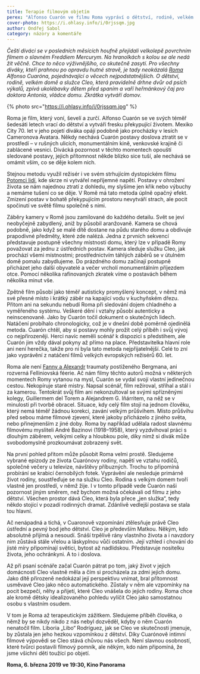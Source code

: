 ```yaml
---
title: Terapie filmovým objetím
perex: "Alfonso Cuarón ve filmu Roma vypráví o dětství, rodině, velkém domě a služce Cleo, která pravidelně drhne dvůr od psích výkalů, zpívá ukolébavky dětem před spaním a vaří heřmánkový čaj pro doktora Antonia, vládce domu. Zkrátka vytváří domov."
cover-photo: https://i.ohlasy.info/i/0rjssqm.jpg
author: Ondřej Sabol
category: názory a komentáře
---
```


*Čeští diváci se v posledních měsících houfně přejídali velkolepě povrchním filmem o slavném Freddiem Mercurym. Na hranolkách s kolou se ale nedá žít věčně. Chce to něco výživnějšího, co skutečně zasytí. Pro všechny diváky, kteří prahnou po opravdu hutné stravě, je tady neokázalá [Roma](https://www.csfd.cz/film/507542-roma/prehled/) Alfonso Cuaróna, pojednávající o věcech nejpodstatnějších. O dětství, rodině, velkém domě a služce Cleo, která pravidelně drhne dvůr od psích výkalů, zpívá ukolébavky dětem před spaním a vaří heřmánkový čaj pro doktora Antonia, vládce domu. Zkrátka vytváří domov.*

{% photo src="https://i.ohlasy.info/i/0rjssqm.jpg" %}

Roma je film, který voní, ševelí a zurčí. Alfonso Cuarón se ve svých téměř šedesáti letech vrací do dětství a vytváří fresku překypující životem. Mexiko City 70. let v jeho pojetí diváka opájí podobně jako procházky v lesích Cameronova Avatara. Někdy nechává Cuarón postavy doslova ztratit se v prostředí – v rušných ulicích, monumentálním kině, venkovské krajině či zablácené vesnici. Divácká pozornost v těchto momentech opouští sledované postavy, jejich přítomnost někde blízko sice tuší, ale nechává se omámit vším, co se děje kolem nich.

Stejnou metodu využil režisér i ve svém strhujícím dystopickém filmu [Potomci lidí](https://www.csfd.cz/film/42954-potomci-lidi/prehled/), kde skrze ni vytvářel nepříjemné napětí. Postavy v ohrožení života se nám najednou ztratí z dohledu, my slyšíme jen křik nebo výbuchy a nemáme tušení co se děje. V Romě má tato metoda úplně opačný efekt. Zmizení postav v bohatě překypujícím prostoru nevytváří strach, ale pocit spočinutí ve světě filmu společně s nimi.

Záběry kamery v Romě jsou zamilované do každého detailu. Svět se jeví neobyčejně zabydlený, aniž by působil aranžovaně. Kamera se chová podobně, jako když se malé dítě dostane na půdu starého domu a obdivuje prapodivné předměty, které zde nalézá. Jedna z prvních sekvencí představuje postupně všechny místnosti domu, který lze v případě Romy považovat za jednu z ústředních postav. Kamera sleduje služku Cleo, jak prochází všemi místnostmi; prostřednictvím táhlých záběrů se v útulném domě pomalu zabydlujeme. Do prázdného domu začínají postupně přicházet jeho další obyvatelé a večer vrcholí monumentálním příjezdem otce. Pomocí několika rafinovaných zkratek víme o postavách během několika minut vše. 

Zpětně film působí jako téměř autisticky promyšlený koncept, v němž má své přesné místo i krátký záběr na kapající vodu v kuchyňském dřezu. Přitom ani na sekundu nebudí Roma při sledování dojem chladného a vyměřeného systému. Veškeré dění i vztahy působí autenticky a neinscenovaně. Jako by Cuarón točil dokument o skutečných lidech. Natáčení probíhalo chronologicky, což je v dnešní době poměrně ojedinělá metoda. Cuarón chtěl, aby si postavy mohly prožít celý příběh i svůj vývoj co nejpřirozeněji. Herci navíc neměli scénář k dispozici s předstihem, ale Cuarón jim vždy dával pokyny až přímo na place. Představitelka hlavní role ani není herečka, takže pro ni byla tato metoda nejpřijatelnější. Celé to zní jako vyprávění z natáčení filmů velkých evropských režisérů 60. let.

Roma ale není [Fanny a Alexandr](https://www.csfd.cz/film/692-fanny-a-alexandr/prehled/) traumaty postiženého Bergmana, ani rozverná Felliniovská féerie. Ač nám filmy těchto autorů možná v některých momentech Romy vytanou na mysl, Cuarón se vydal svojí vlastní jedinečnou cestou. Nekopíruje staré mistry. Napsal scénář, film režíroval, stříhal a stál i za kamerou. Tentokrát svůj film ani nekonzultoval se svými spřízněnými kolegy, Guillermem del Torem a Alejandrem G. Iñárritem, na něž se v minulosti při tvorbě obracel. Situace, kdy celý film stojí na jednom člověku, který nemá téměř žádnou korekci, zavání velkým průšvihem. Místo průšvihu před sebou máme filmové zjevení, které jakoby přicházelo z jiného světa, nebo přinejmenším z jiné doby. Roma by například udělala radost slavnému filmovému mysliteli André Bazinovi (1918–1958), který vyzdvihoval práci s dlouhým záběrem, velkými celky a hloubkou pole, díky nimž si divák může svobodomyslně prozkoumávat zobrazený svět.

Na první pohled přitom může působit Roma velmi prostě. Sledujeme vybrané epizody ze života Cuarónovy rodiny, napětí ve vztahu rodičů, společné večery u televize, návštěvy příbuzných. Trochu to připomíná probírání se krabicí černobílých fotek. Vyprávění ale nesleduje primárně život rodiny, soustřeďuje se na služku Cleo. Rodina s velkým domem tvoří vlastně jen prostředí, v němž žije. I v tomto případě vede Cuarón naši pozornost jiným směrem, než bychom možná očekávali od filmu z jeho dětství. Všechen prostor dává Cleo, která byla přece „jen služka“, tedy někdo stojící v pozadí rodinných dramat. Zdánlivě vedlejší postava se stala tou hlavní.

Ač nenápadná a tichá, v Cuaronově vzpomínání ztělesňuje právě Cleo ústřední a pevný bod jeho dětství. Cleo je především Matkou. Někým, kdo absolutně přijímá a nesoudí. Snáší trpělivě rány vlastního života a i navzdory nim zůstává stále vřelou a láskyplnou vůči ostatním. Její vzhled i chování do jisté míry připomínají světici, bytost až nadlidskou. Představuje nositelku života, jeho ochránkyni. A to i doslova.

Až při psaní scénáře začal Cuarón pátrat po tom, jaký život v jejich domácnosti Cleo vlastně měla a čím si procházela za zdmi jejich domu. Jako dítě přirozeně nedokázal její perspektivu vnímat, bral přítomnost usměvavé Cleo jako něco automatického. Zůstaly v něm ale vzpomínky na pocit bezpečí, něhy a přijetí, které Cleo vnášela do jejich rodiny. Roma chce ale kromě dětsky idealizovaného pohledu vylíčit Cleo jako samostatnou osobu s vlastním osudem.

V tom je Roma až terapeutickým zážitkem. Sledujeme příběh člověka, o němž by se nikdy nikdo z nás nebyl dozvěděl, kdyby o něm Cuarón nenatočil film. Liboria „Libo“ Rodríguez, jak se Cleo ve skutečnosti jmenuje, by zůstala jen jeho hezkou vzpomínkou z dětství. Díky Cuarónově intimní filmové výpovědi se Cleo stává chůvou nás všech. Není slavnou osobností, které tvůrci postavili filmový pomník, ale někým, kdo nám připomíná, že jsme všichni děti toužící po objetí.

**Roma, 6. března 2019 ve 19:30, Kino Panorama**

